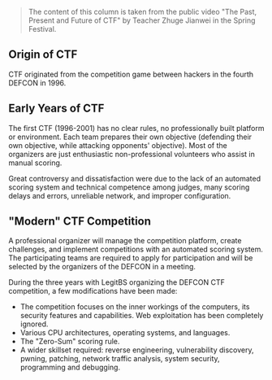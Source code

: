 > The content of this column is taken from the public video "The Past, Present and Future of CTF" by Teacher Zhuge Jianwei in the Spring Festival.


## Origin of CTF


CTF originated from the competition game between hackers in the fourth DEFCON in 1996.

## Early Years of CTF

The first CTF (1996-2001) has no clear rules, no professionally built platform or environment. Each team prepares their own objective (defending their own objective, while attacking opponents' objective). Most of the organizers are just enthusiastic non-professional volunteers who assist in manual scoring.

Great controversy and dissatisfaction were due to the lack of an automated scoring system and technical competence among judges, many scoring delays and errors, unreliable network, and improper configuration.


## "Modern" CTF Competition


A professional organizer will manage the competition platform, create challenges, and implement competitions with an automated scoring system. The participating teams are required to apply for participation and will be selected by the organizers of the DEFCON in a meeting.


During the three years with LegitBS organizing the DEFCON CTF competition, a few modifications have been made:

- The competition focuses on the inner workings of the computers, its security features and capabilities. Web exploitation has been completely ignored.
- Various CPU architectures, operating systems, and languages.
- The "Zero-Sum" scoring rule.
- A wider skillset required: reverse engineering, vulnerability discovery, pwning, patching, network traffic analysis, system security, programming and debugging.
